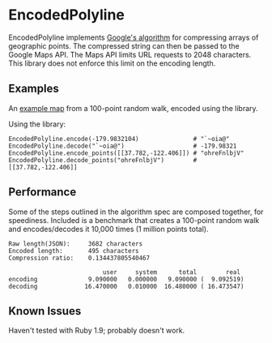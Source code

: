 # EncodedPolyline

EncodedPolyline implements [Google's algorithm](http://code.google.com/apis/maps/documentation/utilities/polylinealgorithm.html) for compressing arrays of geographic points. The compressed string can then be passed to the Google Maps API.
The Maps API limits URL requests to 2048 characters. This library does not enforce this limit on the encoding length.

## Examples

An [example map](http://maps.googleapis.com/maps/api/staticmap?size=400x400&sensor=false&path=weight:3|color:blue|enc:~fzz]_uvsOdX`a@jR~Boe@_XfPZoe@N{N}p@jTqIxCpYvi@?yApz@{r@}HkQ|l@xi@pa@vB{IiHg`@ao@jWxA_Bi_@gN_S|[zN}s@vy@mQ|c@bd@TyHti@x]ca@vZ~Di}@mb@`\hPxe@hRky@~Rk`@nq@_p@t_@mUdw@oHaWc@dNus@kVz[gu@oi@ne@}Yxg@mu@iCo}@mm@gQhMgWtc@}Kxv@x_@gSlWq|@vT{v@q{@_m@jL_Td]) from a 100-point random walk, encoded using the library.

Using the library:

    EncodedPolyline.encode(-179.9832104)               # "`~oia@"
    EncodedPolyline.decode("`~oia@")                   # -179.98321
    EncodedPolyline.encode_points([[37.782,-122.406]]) # "ohreFnlbjV"
    EncodedPolyline.decode_points("ohreFnlbjV")        # [[37.782,-122.406]]

## Performance

Some of the steps outlined in the algorithm spec are composed together, for speediness. Included is a benchmark that creates a 100-point random walk and encodes/decodes it 10,000 times (1 million points total).

    Raw length(JSON):     3682 characters
    Encoded length:       495 characters
    Compression ratio:    0.134437805540467

                              user     system      total        real
    encoding              9.090000   0.000000   9.090000 (  9.092519)
    decoding             16.470000   0.010000  16.480000 ( 16.473547)

## Known Issues

Haven't tested with Ruby 1.9; probably doesn't work.

